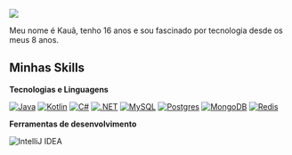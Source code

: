 ![](![](https://komarev.com/ghpvc/?username=ribeirobxz))

Meu nome é Kauã, tenho 16 anos e sou fascinado por tecnologia desde os meus 8 anos.

## Minhas Skills

**Tecnologias e Linguagens**

[![Java](https://img.shields.io/badge/Java-%23ED8B00.svg?logo=openjdk&logoColor=white)](#)
[![Kotlin](https://img.shields.io/badge/Kotlin-%237F52FF.svg?logo=kotlin&logoColor=white)](#)
[![C#](https://custom-icon-badges.demolab.com/badge/C%23-%23239120.svg?logo=cshrp&logoColor=white)](#)
[![.NET](https://img.shields.io/badge/.NET-512BD4?logo=dotnet&logoColor=fff)](#)
[![MySQL](https://img.shields.io/badge/MySQL-4479A1?logo=mysql&logoColor=fff)](#)
[![Postgres](https://img.shields.io/badge/Postgres-%23316192.svg?logo=postgresql&logoColor=white)](#)
[![MongoDB](https://img.shields.io/badge/MongoDB-%234ea94b.svg?logo=mongodb&logoColor=white)](#)
[![Redis](https://img.shields.io/badge/Redis-%23DD0031.svg?logo=redis&logoColor=white)](#)

**Ferramentas de desenvolvimento**

![IntelliJ IDEA](https://img.shields.io/badge/Intellij%20Idea-000?logo=intellij-idea&style=for-the-badge)

<br/>
